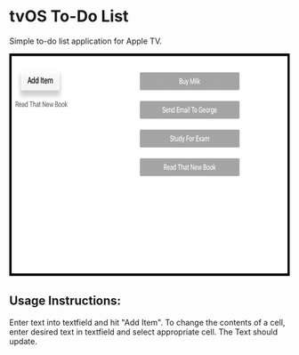 # tvOS To-Do List
  
Simple to-do list application for Apple TV.

<img src="/Screenshot/Screenshot.png" alt="drawing" width="700" height="400"/>

## Usage Instructions:

Enter text into textfield and hit "Add Item".
To change the contents of a cell, enter desired text in textfield and select appropriate cell. The Text should update.
